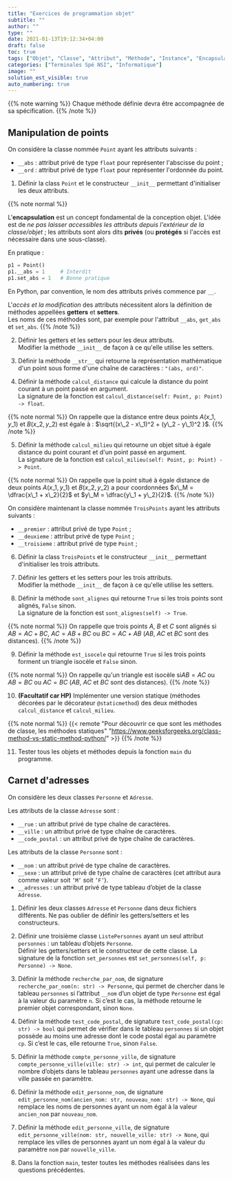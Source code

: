 ```yaml
---
title: "Exercices de programmation objet"
subtitle: ""
author: ""
type: ""
date: 2021-01-13T19:12:34+04:00
draft: false
toc: true
tags: ["Objet", "Classe", "Attribut", "Méthode", "Instance", "Encapsulation"]
categories: ["Terminales Spé NSI", "Informatique"]
image: ""
solution_est_visible: true
auto_numbering: true
---
```


{{% note warning %}}
Chaque méthode définie devra être accompagnée de sa spécification.
{{% /note %}}

## Manipulation de points

On considère la classe nommée `Point` ayant les attributs suivants :

- `__abs` : attribut privé de type `float` pour représenter l'abscisse du point ;
- `__ord` : attribut privé de type `float` pour représenter l'ordonnée du point.

1. Définir la class `Point` et le constructeur `__init__` permettant d'initialiser les deux attributs.

{{% note normal %}}

L'**encapsulation** est un concept fondamental de la conception objet. L'idée est de *ne pas laisser accessibles les attributs depuis l'extérieur de la classe/objet* ; les attributs sont alors dits **privés** (ou **protégés** si l'accès est nécessaire dans une sous-classe).

En pratique
:

```python
p1 = Point()
p1.__abs = 1     # Interdit
p1.set_abs = 1   # Bonne pratique
```

En Python, par convention, le nom des attributs privés commence par `__`.

L'*accès et la modification* des attributs nécessitent alors la définition de méthodes appellées **getters** et **setters**.\
Les noms de ces méthodes sont, par exemple pour l'attribut `__abs`, `get_abs` et `set_abs`.
{{% /note %}}

2. Définir les getters et les setters pour les deux attributs.\
Modifier la méthode `__init__` de façon à ce qu'elle utilise les setters.

3. Définir la méthode `__str__` qui retourne la représentation mathématique d'un point sous forme d'une chaîne de caractères : `"(abs, ord)"`.

4. Définir la méthode `calcul_distance` qui calcule la distance du point courant à un point passé en argument.\
La signature de la fonction est `calcul_distance(self: Point, p: Point) -> float`.

{{% note normal %}}
On rappelle que la distance entre deux points $A(x\_1, y\_1)$ et $B(x\_2, y\_2)$ est égale à : $\sqrt{(x\_2 - x\_1)^2 + (y\_2 - y\_1)^2 }$.
{{% /note %}}

5. Définir la méthode `calcul_milieu` qui retourne un objet situé à égale distance du point courant et d'un point passé en argument.\
La signature de la fonction est `calcul_milieu(self: Point, p: Point) -> Point`.

{{% note normal %}}
On rappelle que la point situé à égale distance de deux points $A(x\_1, y\_1)$ et $B(x\_2, y\_2)$ a pour coordonnées $x\_M = \dfrac{x\_1 + x\_2}{2}$ et $y\_M = \dfrac{y\_1 + y\_2}{2}$.
{{% /note %}}

On considère maintenant la classe nommée `TroisPoints` ayant les attributs suivants :

- `__premier` : attribut privé de type `Point` ;
- `__deuxieme` : attribut privé de type `Point` ;
- `__troisieme` : attribut privé de type `Point` ;

6. Définir la class `TroisPoints` et le constructeur `__init__` permettant d'initialiser les trois attributs.

7. Définir les getters et les setters pour les trois attributs.\
Modifier la méthode `__init__` de façon à ce qu'elle utilise les setters.

8. Définir la méthode `sont_alignes` qui retourne `True` si les trois points sont alignés, `False` sinon.\
La signature de la fonction est `sont_alignes(self) -> True`.

{{% note normal %}}
On rappelle que trois points $A$, $B$ et $C$ sont alignés si $AB=AC+BC$, $AC=AB+BC$ ou $BC=AC+AB$ ($AB$, $AC$ et $BC$ sont des distances).
{{% /note %}}

9. Définir la méthode `est_isocele` qui retourne `True` si les trois points forment un triangle isocèle et `False` sinon.

{{% note normal %}}
On rappelle qu'un triangle est isocèle si$AB=AC$ ou $AB=BC$ ou $AC=BC$ ($AB$, $AC$ et $BC$ sont des distances).
{{% /note %}}

10. **(Facultatif car HP)** Implémenter une version statique (méthodes décorées par le décorateur `@staticmethod`) des deux méthodes `calcul_distance` et `calcul_milieu`.

{{% note normal %}}
{{< remote "Pour découvrir ce que sont les méthodes de classe, les méthodes statiques" "https://www.geeksforgeeks.org/class-method-vs-static-method-python/" >}}
{{% /note %}}

11. Tester tous les objets et méthodes depuis la fonction `main` du programme.

## Carnet d'adresses

On considère les deux classes `Personne` et `Adresse`.

Les attributs de la classe `Adresse` sont :

- `__rue` : un attribut privé de type chaîne de caractères.
- `__ville` : un attribut privé de type chaîne de caractères.
- `__code_postal` : un attribut privé de type chaîne de caractères.

Les attributs de la classe `Personne` sont :

- `__nom` : un attribut privé de type chaîne de caractères.
- `__sexe` : un attribut privé de type chaîne de caractères (cet attribut aura comme valeur soit
`’M’` soit `’F’`).
- `__adresses` : un attribut privé de type tableau d’objet de la classe `Adresse`.

1. Définir les deux classes `Adresse` et `Personne` dans deux fichiers différents. Ne pas oublier de
définir les getters/setters et les constructeurs.

2. Définir une troisième classe `ListePersonnes` ayant un seul attribut `personnes` : un tableau
d’objets `Personne`.\
Définir les getters/setters et le constructeur de cette classe. La signature de la fonction `set_personnes` est `set_personnes(self, p: Personne) -> None`.

3. Définir la méthode `recherche_par_nom`, de signature `recherche_par_nom(n: str) -> Personne`, qui permet de chercher dans le tableau `personnes` si l’attribut `__nom` d’un objet de type `Personne` est égal à la valeur du paramètre `n`. Si c’est le cas, la méthode retourne le premier objet correspondant, sinon `None`.

4. Définir la méthode `test_code_postal`, de signature `test_code_postal(cp: str) -> bool` qui permet de vérifier dans le tableau `personnes` si un objet possède au moins une adresse dont le code postal égal au paramètre `cp`. Si c’est le cas, elle retourne `True`, sinon `False`.

5. Définir la méthode `compte_personne_ville`, de signature `compte_personne_ville(ville: str) -> int`, qui permet de calculer le nombre d’objets dans le tableau `personnes` ayant une adresse dans la ville passée en paramètre.

6. Définir la méthode `edit_personne_nom`, de signature `edit_personne_nom(ancien_nom: str, nouveau_nom: str) -> None`, qui remplace les noms
de personnes ayant un nom égal à la valeur `ancien_nom` par `nouveau_nom`.

7. Définir la méthode `edit_personne_ville`, de signature `edit_personne_ville(nom: str, nouvelle_ville: str) -> None`, qui remplace les villes
de personnes ayant un nom égal à la valeur du paramètre `nom` par `nouvelle_ville`.

8. Dans la fonction `main`, tester toutes les méthodes réalisées dans les questions précédentes.

